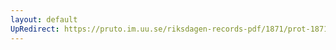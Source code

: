 ```yaml
---
layout: default
UpRedirect: https://pruto.im.uu.se/riksdagen-records-pdf/1871/prot-1871--fk--427.pdf
---
```

